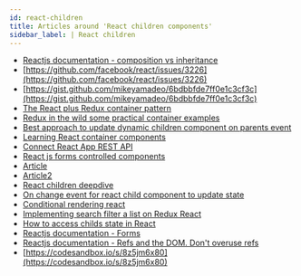 ```yaml
---
id: react-children
title: Articles around 'React children components'
sidebar_label: | React children
---
```


- [Reactjs documentation - composition vs inheritance](https://reactjs.org/docs/composition-vs-inheritance.html)
- [https://github.com/facebook/react/issues/3226](https://github.com/facebook/react/issues/3226)
- [https://gist.github.com/mikeyamadeo/6bdbbfde7ff0e1c3cf3c](https://gist.github.com/mikeyamadeo/6bdbbfde7ff0e1c3cf3c)
- [The React plus Redux container pattern](https://www.thegreatcodeadventure.com/the-react-plus-redux-container-pattern/)
- [Redux in the wild some practical container examples](https://medium.com/@ryandrewjohnson/redux-in-the-wild-some-practical-container-examples-6fd1016f90f3)
- [Best approach to update dynamic children component on parents event](https://discuss.reactjs.org/t/best-approach-to-update-dynamic-children-component-on-parents-event/4442)
- [Learning React container components](https://css-tricks.com/learning-react-container-components/)
- [Connect React App REST API](https://www.andreasreiterer.at/connect-react-app-rest-api/)
- [React js forms controlled components](https://lorenstewart.me/2016/10/31/react-js-forms-controlled-components/)
- [Article](https://gerardnico.com/ui/container?404id=lang%3Ajavascript%3Areact%3Acontainer&404type=bestPageName)
- [Article2](https://gist.github.com/sebkouba/a5ac75153ef8d8827b98)
- [React children deepdive](https://mxstbr.blog/2017/02/react-children-deepdive/)
- [On change event for react child component to update state](https://stackoverflow.com/questions/40795906/onchange-event-for-react-child-component-to-update-state/40851765)
- [Conditional rendering react](https://www.robinwieruch.de/conditional-rendering-react/)
- [Implementing search filter a list on Redux React](https://medium.com/@yaoxiao1222/implementing-search-filter-a-list-on-redux-react-bb5de8d0a3ad)
- [How to access childs state in React](https://stackoverflow.com/questions/27864951/how-to-access-childs-state-in-react)
- [Reactjs documentation - Forms](https://reactjs.org/docs/forms.html)
- [Reactjs documentation - Refs and the DOM. Don't overuse refs](https://reactjs.org/docs/refs-and-the-dom.html#dont-overuse-refs)
- [https://codesandbox.io/s/8z5jm6x80](https://codesandbox.io/s/8z5jm6x80)
<!-- - []()
- []()
- []() -->
